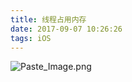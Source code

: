 ```yaml
---
title: 线程占用内存
date: 2017-09-07 10:26:26
tags: iOS
---
```

![Paste_Image.png](http://upload-images.jianshu.io/upload_images/1391187-f4d56c5870c6dd34.png?imageMogr2/auto-orient/strip%7CimageView2/2/w/1240)
